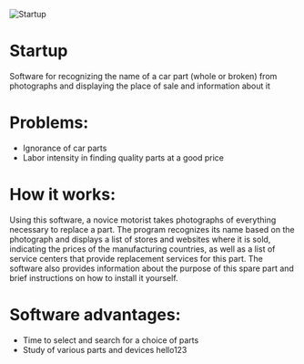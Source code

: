 ![Startup](https://zubilo-perm.ru/data/big/zapchasti_ikonka.jpg)
# Startup
Software for recognizing the name of a car part (whole or broken) from photographs and displaying the place of sale and information about it
# Problems:
- Ignorance of car parts
- Labor intensity in finding quality parts at a good price
# How it works:
  Using this software, a novice motorist takes photographs of everything necessary to replace a part. The program recognizes its name based on the photograph and displays a list of stores and websites where it is sold, indicating the prices of the manufacturing countries, as well as a list of service centers that provide replacement services for this part. The software also provides information about the purpose of this spare part and brief instructions on how to install it yourself.
 # Software advantages:
- Time to select and search for a choice of parts
- Study of various parts and devices 
hello123

